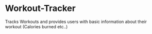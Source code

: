 # Workout-Tracker
Tracks Workouts and provides users with basic information about their workout (Calories burned etc..)
